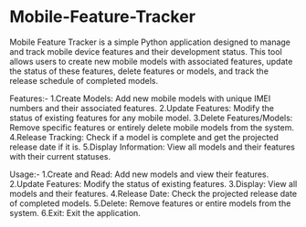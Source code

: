 # Mobile-Feature-Tracker
Mobile Feature Tracker is a simple Python application designed to manage and track mobile device features and their development status. This tool allows users to create new mobile models with associated features, update the status of these features, delete features or models, and track the release schedule of completed models.

Features:-
1.Create Models: Add new mobile models with unique IMEI numbers and their associated features.
2.Update Features: Modify the status of existing features for any mobile model.
3.Delete Features/Models: Remove specific features or entirely delete mobile models from the system.
4.Release Tracking: Check if a model is complete and get the projected release date if it is.
5.Display Information: View all models and their features with their current statuses.

Usage:-
1.Create and Read: Add new models and view their features.
2.Update Features: Modify the status of existing features.
3.Display: View all models and their features.
4.Release Date: Check the projected release date of completed models.
5.Delete: Remove features or entire models from the system.
6.Exit: Exit the application.
